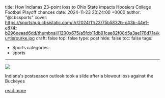 title: How Indianas 23-point loss to Ohio State impacts Hoosiers College Football Playoff chances
date: 2024-11-23 20:24:00 +0000
author: "@cbssports"
cover: https://sportshub.cbsistatic.com/i/r/2024/11/23/75b5832b-c43b-44e1-a874-b296eeaad6dd/thumbnail/1200x675/a5fcb11db91cae82f08d5a3ae176d71a/kurtisrourke.jpg
draft: false
top: false
type: post
hide: false
toc: false
tags:
  - Sports
categories:
  - sports
---

![](https://sportshub.cbsistatic.com/i/r/2024/11/23/75b5832b-c43b-44e1-a874-b296eeaad6dd/thumbnail/1200x675/a5fcb11db91cae82f08d5a3ae176d71a/kurtisrourke.jpg)

Indiana's postseason outlook took a slide after a blowout loss against the Buckeyes

[read more](https://www.cbssports.com/college-football/news/how-indianas-23-point-loss-to-ohio-state-impacts-hoosiers-college-football-playoff-chances/)
